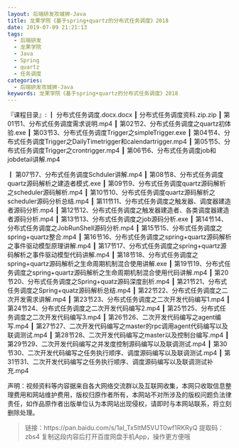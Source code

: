 ```yaml
---
layout: 后端研发攻城狮-Java
title: 龙果学院《基于spring+quartz的分布式任务调度》2018
date: 2019-07-09 21:21:13
tags:
  - 后端研发
  - 龙果学院
  - Java
  - Spring
  - quartz
  - 任务调度
categories:
  - 后端研发攻城狮-Java
keywords: 龙果学院《基于spring+quartz的分布式任务调度》2018
---
```


『课程目录』: 
┃    分布式任务调度.docx.docx
┃    分布式任务调度资料.zip.zip
┃    第01节1、分布式任务调度需求说明.mp4
┃    第02节2、分布式任务调度之quartz初体验.exe
┃    第03节3、分布式任务调度Trigger之simpleTrigger.exe
┃    第04节4、分布式任务调度Trigger之DailyTimetrigger和calendartrigger.mp4
┃    第05节5、分布式任务调度Trigger之crontrigger.mp4
┃    第06节6、分布式任务调度job和jobdetail讲解.mp4
<!-- more -->  
┃    第07节7、分布式任务调度Schduler讲解.mp4
┃    第08节8、分布式任务调度quartz源码解析之建造者模式.exe
┃    第09节9、分布式任务调度quartz源码解析之scheduler源码解析.mp4
┃    第10节10、分布式任务调度quartz源码解析之scheduler源码分析总结.mp4
┃    第11节11、分布式任务调度之触发器、调度器建造者源码分析.mp4
┃    第12节12、分布式任务调度之触发器建造者、各类调度器建造者源码分析.mp4
┃    第13节13、分布式任务调度之job源码分析.exe
┃    第14节14、分布式任务调度之JobRunShell源码分析.mp4
┃    第15节15、分布式任务调度之spring+quartz整合.mp4
┃    第16节16、分布式任务调度之spring+quartz源码解析之事件驱动模型原理讲解.mp4
┃    第17节17、分布式任务调度之spring+quartz源码解析之事件驱动模型代码讲解.mp4
┃    第18节18、分布式任务调度之spring+quartz源码解析之生命周期机制混合使用讲解.exe
┃    第19节19、分布式任务调度之spring+quartz源码解析之生命周期机制混合使用代码讲解.mp4
┃    第20节20、分布式任务调度之Spring+quatz源码深度剖析.mp4
┃    第21节21、分布式任务调度之Spring+quatz源码解析总结.mp4
┃    第22节22、分布式任务调度之二次开发需求讲解.mp4
┃    第23节23、分布式任务调度之二次开发代码编写1.mp4
┃    第24节24、分布式任务调度之二次开发代码编写2.mp4
┃    第25节25、分布式任务调度之二次开发代码编写3.mp4
┃    第26节26、二次开发代码编写之agent编写.mp4
┃    第27节27、二次开发代码编写之master的rpc调用agent代码编写以及联调测试.mp4
┃    第28节28、二次开发代码编写之master以及控制台编写.mp4
┃    第29节29、二次开发代码编写之并发度控制源码编写以及联调测试.mp4
┃    第30节30、二次开发代码编写之任务执行顺序、调度源码编写以及联调测试.mp4
┃    第31节31、二次开发代码编写之任务执行顺序、调度源码编写以及联调测试补充.mp4


<div class="post-copyright">
    <div class="post-copyright__author">
      <span class="post-copyright-meta">声明：视频资料等内容据来自各大网络交流群以及互联网收集，本网只收取信息整理费用和网站维护费用，版权归原作者所有，本网站不对所涉及的版权问题负法律责任，如作品原作者出版单位认为本网站出现侵权，请即时与本网站联系，将立刻删除处理。 </span>
    </div>
</div>

<blockquote class="blockquote-center">
链接：https://pan.baidu.com/s/1aI_Tx5ltM5VUT0wf1RKRyQ 
提取码：zbs4 
复制这段内容后打开百度网盘手机App，操作更方便哦
</blockquote>

